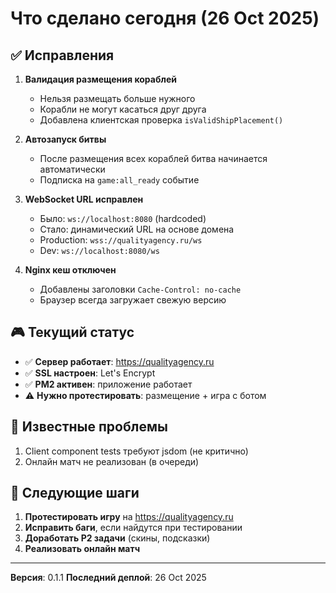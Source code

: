 # Что сделано сегодня (26 Oct 2025)

## ✅ Исправления

1. **Валидация размещения кораблей**
   - Нельзя размещать больше нужного
   - Корабли не могут касаться друг друга
   - Добавлена клиентская проверка `isValidShipPlacement()`

2. **Автозапуск битвы**
   - После размещения всех кораблей битва начинается автоматически
   - Подписка на `game:all_ready` событие

3. **WebSocket URL исправлен**
   - Было: `ws://localhost:8080` (hardcoded)
   - Стало: динамический URL на основе домена
   - Production: `wss://qualityagency.ru/ws`
   - Dev: `ws://localhost:8080/ws`

4. **Nginx кеш отключен**
   - Добавлены заголовки `Cache-Control: no-cache`
   - Браузер всегда загружает свежую версию

## 🎮 Текущий статус

- ✅ **Сервер работает**: https://qualityagency.ru
- ✅ **SSL настроен**: Let's Encrypt
- ✅ **PM2 активен**: приложение работает
- ⚠️ **Нужно протестировать**: размещение + игра с ботом

## 🐛 Известные проблемы

1. Client component tests требуют jsdom (не критично)
2. Онлайн матч не реализован (в очереди)

## 📝 Следующие шаги

1. **Протестировать игру** на https://qualityagency.ru
2. **Исправить баги**, если найдутся при тестировании
3. **Доработать P2 задачи** (скины, подсказки)
4. **Реализовать онлайн матч**

---

**Версия**: 0.1.1
**Последний деплой**: 26 Oct 2025

